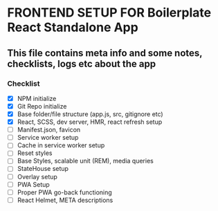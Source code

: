 # FRONTEND SETUP FOR Boilerplate React Standalone App

## This file contains meta info and some notes, checklists, logs etc about the app

### Checklist

- [x] NPM initialize
- [x] Git Repo initialize
- [x] Base folder/file structure (app.js, src, gitignore etc)
- [x] React, SCSS, dev server, HMR, react refresh setup
- [ ] Manifest.json, favicon
- [ ] Service worker setup
- [ ] Cache in service worker setup
- [ ] Reset styles
- [ ] Base Styles, scalable unit (REM), media queries
- [ ] StateHouse setup
- [ ] Overlay setup
- [ ] PWA Setup
- [ ] Proper PWA go-back functioning
- [ ] React Helmet, META descriptions